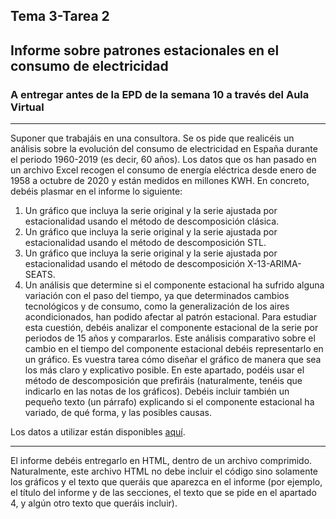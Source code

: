 ## Tema 3-Tarea 2
## Informe sobre patrones estacionales en el consumo de electricidad

### A entregar antes de la EPD de la semana 10 a través del Aula Virtual
---
Suponer que trabajáis en una consultora. Se os pide que realicéis un análisis sobre la evolución del consumo de electricidad en España durante el periodo 1960-2019 (es decir, 60 años). Los datos que os han pasado en un archivo Excel recogen el consumo de energía eléctrica desde enero de 1958 a octubre de 2020 y están medidos en millones KWH.
En concreto, debéis plasmar en el informe lo siguiente:
1. Un gráfico que incluya la serie original y la serie ajustada por estacionalidad usando el método de descomposición clásica.
2. Un gráfico que incluya la serie original y la serie ajustada por estacionalidad usando el método de descomposición STL.
3. Un gráfico que incluya la serie original y la serie ajustada por estacionalidad usando el método de descomposición X-13-ARIMA-SEATS.
4. Un análisis que determine si el componente estacional ha sufrido alguna variación con el paso del tiempo, ya que determinados cambios tecnológicos y de consumo, como la generalización de los aires acondicionados, han podido afectar al patrón estacional. Para estudiar esta cuestión, debéis analizar el componente estacional de la serie por periodos de 15 años y compararlos. Este análisis comparativo sobre el cambio en el tiempo del componente estacional debéis representarlo en un gráfico. Es vuestra tarea cómo diseñar el gráfico de manera que sea los más claro y explicativo posible. En este apartado, podéis usar el método de descomposición que prefiráis (naturalmente, tenéis que indicarlo en las notas de los gráficos). Debéis incluir también un pequeño texto (un párrafo) explicando si el componente estacional ha variado, de qué forma, y las posibles causas.
  
Los datos a utilizar están disponibles [aquí](https://github.com/otoperalias/Coyuntura/blob/main/clases/datos/electricidad.xlsx).

---
El informe debéis entregarlo en HTML, dentro de un archivo comprimido. Naturalmente, este archivo HTML no debe incluir el código sino solamente los gráficos y el texto que queráis que aparezca en el informe (por ejemplo, el título del informe y de las secciones, el texto que se pide en el apartado 4, y algún otro texto que queráis incluir).

